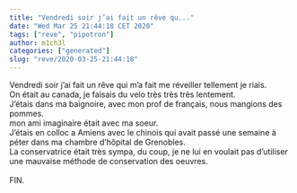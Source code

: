 ```yaml
---
title: "Vendredi soir j’ai fait un rêve qu..."
date: "Wed Mar 25 21:44:18 CET 2020"
tags: ["reve", "pipotron"]
author: m1ch3l
categories: ["generated"]
slug: "reve/2020-03-25-21:44:18"
---
```


Vendredi soir j’ai fait un rêve qui m’a fait me réveiller tellement je riais.<br>
On était au canada, je faisais du velo très très très lentement.<br>
J’étais dans ma baignoire, avec mon prof de français, nous mangions des pommes.<br>
mon ami imaginaire était avec ma soeur.<br>
J’étais en colloc a Amiens avec le chinois qui avait passé une semaine à péter dans ma chambre d’hôpital de Grenobles.<br>
La conservatrice était très sympa, du coup, je ne lui en voulait pas d’utiliser une mauvaise méthode de conservation des oeuvres.<br>
<br>
FIN.<br>
<br>
